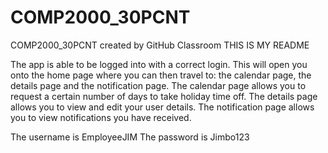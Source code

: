 # COMP2000_30PCNT
COMP2000_30PCNT created by GitHub Classroom
THIS IS MY README

The app is able to be logged into with a correct login.
This will open you onto the home page where you can then travel to: the calendar page, the details page and the notification page.
The calendar page allows you to request a certain number of days to take holiday time off.
The details page allows you to view and edit your user details.
The notification page allows you to view notifications you have received.

The username is EmployeeJIM
The password is Jimbo123
